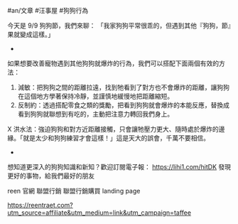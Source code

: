 #an/文章 #汪事屋 #狗狗行為

今天是 9/9 狗狗節，我們來聊：
「我家狗狗平常很乖的，但遇到其他『狗狗，節』果就變成這樣。」

-

如果想要改善寵物遇到其他狗狗就爆炸的行為，我們可以搭配下面兩個有效的方法：

1. 減敏：把狗狗之間的距離拉遠，找到牠看到了對方也不會爆炸的距離，讓狗狗在這個地方學著保持冷靜，並謹慎地緩慢地把距離縮短。
2. 反制約：透過搭配零食之類的獎勵，把看到狗狗就會爆炸的本能反應，替換成看到狗狗就聯想到有吃的，主動把注意力轉回我們身上。

X 洪水法：強迫狗狗和對方近距離接觸，只會讓牠壓力更大、隨時處於爆炸的邊緣。「就是太少和狗狗練習才會這樣！」這是天大的誤會，千萬不要相信。

-

想知道更深入的狗狗知識和新知？歡迎訂閱電子報：
https://lihi1.com/hitDK
發現更好的事物，給我們最好的朋友



reen 官網 聯盟行銷 聯盟行銷購買 landing page

https://reentraet.com?utm_source=affiliate&utm_medium=link&utm_campaign=taffee